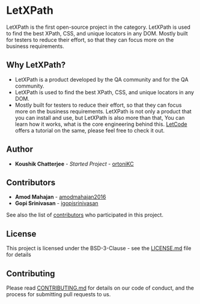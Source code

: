 # LetXPath

LetXPath is the first open-source project in the category.
LetXPath is used to find the best XPath, CSS, and unique locators in any DOM. Mostly built for testers to reduce their effort, so that they can focus more on the business requirements.

## Why LetXPath?

- LetXPath is a product developed by the QA community and for the QA community.
- LetXPath is used to find the best XPath, CSS, and unique locators in any DOM.
- Mostly built for testers to reduce their effort, so that they can focus more on the business requirements.
  LetXPath is not only a product that you can install and use, but LetXPath is also more than that, You can learn how it works, what is the core engineering behind this.
  [LetCode](https://youtube.com/letcode) offers a tutorial on the same, please feel free to check it out.

## Author

- **Koushik Chatterjee** - _Started Project_ - [ortoniKC](https://github.com/ortonikc)

## Contributors

- **Amod Mahajan** - [amodmahajan2016](https://github.com/amodmahajan2016)
- **Gopi Srinivasan** - [igopisrinivasan](https://github.com/igopisrinivasan)

See also the list of [contributors](https://github.com/ortoniKC/LetXPath/graphs/contributors) who participated in this project.

## License

This project is licensed under the BSD-3-Clause - see the [LICENSE.md](LICENSE.md) file for details

## Contributing

Please read [CONTRIBUTING.md](CONTRIBUTING.md) for details on our code of conduct, and the process for submitting pull requests to us.
